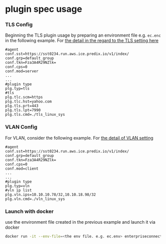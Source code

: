 # plugin spec usage
### TLS Config
Beginning the TLS plugin usage by preparing an environment file e.g. ```ec.enc``` in the following example. For [the detail in the regard to the TLS setting here](https://github.com/EC-Release/sdk/tree/v1/plugins/tls#tls-plugin)
```env
#agent
conf.sst=https://sst0234.run.aws.ice.predix.io/v1/index/                                                                
conf.grp=default_group                                                                                                                             
conf.tkn=Fza3A4R29NZlk=                                             
conf.cps=0
conf.mod=server
...
...
#plugin type
plg.typ=tls
#tls                                                                                                                                                          
plg.tlc.scm=https                                                                                                                                             
plg.tlc.hst=yahoo.com                                                                                                                                         
plg.tls.prt=443                                                                                                                                               
plg.tls.lpt=7990
plg.tls.cmd=./tls_linux_sys
```
### VLAN Config
For VLAN, consider the following example. For [the detail of VLAN setting](https://github.com/EC-Release/sdk/tree/v1/plugins/vln#vlan-plugin)
```env
#agent
conf.sst=https://sst0234.run.aws.ice.predix.io/v1/index/                                                                
conf.grp=default_group                                                                                                                             
conf.tkn=Fza3A4R29NZlk=                                             
conf.cps=0
conf.mod=client
...
...
#plugin type
plg.typ=vln
#vln ip list                                                                                                                                     
plg.vln.ips=10.10.10.78/32,10.10.18.98/32
plg.vln.cmd=./vln_linux_sys
```
### Launch with docker
use the environment file created in the previous example and launch it via docker
```bash
docker run -it --env-file=<the env file. e.g. ec.env> enterpriseconnect/plugins:v1
```

